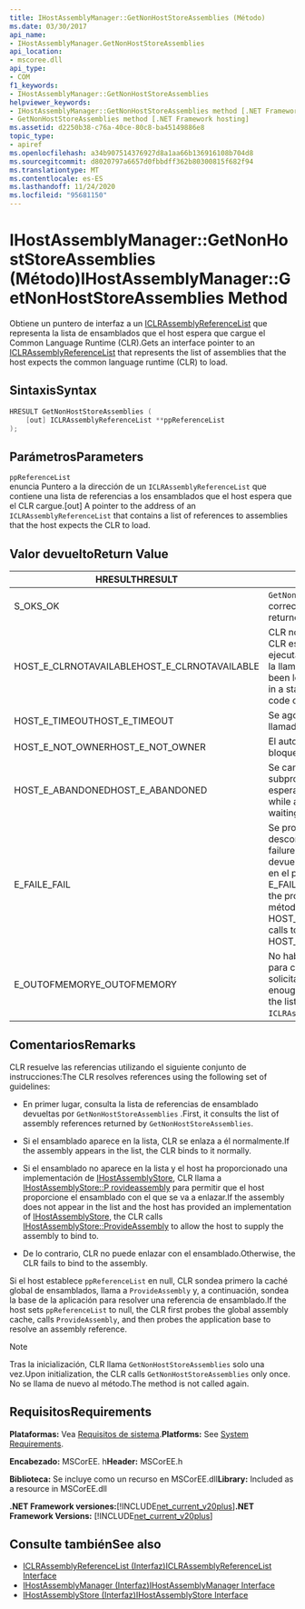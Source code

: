 ```yaml
---
title: IHostAssemblyManager::GetNonHostStoreAssemblies (Método)
ms.date: 03/30/2017
api_name:
- IHostAssemblyManager.GetNonHostStoreAssemblies
api_location:
- mscoree.dll
api_type:
- COM
f1_keywords:
- IHostAssemblyManager::GetNonHostStoreAssemblies
helpviewer_keywords:
- IHostAssemblyManager::GetNonHostStoreAssemblies method [.NET Framework hosting]
- GetNonHostStoreAssemblies method [.NET Framework hosting]
ms.assetid: d2250b38-c76a-40ce-80c8-ba45149886e8
topic_type:
- apiref
ms.openlocfilehash: a34b907514376927d8a1aa66b136916108b704d8
ms.sourcegitcommit: d8020797a6657d0fbbdff362b80300815f682f94
ms.translationtype: MT
ms.contentlocale: es-ES
ms.lasthandoff: 11/24/2020
ms.locfileid: "95681150"
---
```

# <a name="ihostassemblymanagergetnonhoststoreassemblies-method"></a><span data-ttu-id="b699e-102">IHostAssemblyManager::GetNonHostStoreAssemblies (Método)</span><span class="sxs-lookup"><span data-stu-id="b699e-102">IHostAssemblyManager::GetNonHostStoreAssemblies Method</span></span>

<span data-ttu-id="b699e-103">Obtiene un puntero de interfaz a un [ICLRAssemblyReferenceList](iclrassemblyreferencelist-interface.md) que representa la lista de ensamblados que el host espera que cargue el Common Language Runtime (CLR).</span><span class="sxs-lookup"><span data-stu-id="b699e-103">Gets an interface pointer to an [ICLRAssemblyReferenceList](iclrassemblyreferencelist-interface.md) that represents the list of assemblies that the host expects the common language runtime (CLR) to load.</span></span>  
  
## <a name="syntax"></a><span data-ttu-id="b699e-104">Sintaxis</span><span class="sxs-lookup"><span data-stu-id="b699e-104">Syntax</span></span>  
  
```cpp  
HRESULT GetNonHostStoreAssemblies (  
    [out] ICLRAssemblyReferenceList **ppReferenceList  
);  
```  
  
## <a name="parameters"></a><span data-ttu-id="b699e-105">Parámetros</span><span class="sxs-lookup"><span data-stu-id="b699e-105">Parameters</span></span>  

 `ppReferenceList`  
 <span data-ttu-id="b699e-106">enuncia Puntero a la dirección de un `ICLRAssemblyReferenceList` que contiene una lista de referencias a los ensamblados que el host espera que el CLR cargue.</span><span class="sxs-lookup"><span data-stu-id="b699e-106">[out] A pointer to the address of an `ICLRAssemblyReferenceList` that contains a list of references to assemblies that the host expects the CLR to load.</span></span>  
  
## <a name="return-value"></a><span data-ttu-id="b699e-107">Valor devuelto</span><span class="sxs-lookup"><span data-stu-id="b699e-107">Return Value</span></span>  
  
|<span data-ttu-id="b699e-108">HRESULT</span><span class="sxs-lookup"><span data-stu-id="b699e-108">HRESULT</span></span>|<span data-ttu-id="b699e-109">Descripción</span><span class="sxs-lookup"><span data-stu-id="b699e-109">Description</span></span>|  
|-------------|-----------------|  
|<span data-ttu-id="b699e-110">S_OK</span><span class="sxs-lookup"><span data-stu-id="b699e-110">S_OK</span></span>|<span data-ttu-id="b699e-111">`GetNonHostStoreAssemblies` se devolvió correctamente.</span><span class="sxs-lookup"><span data-stu-id="b699e-111">`GetNonHostStoreAssemblies` returned successfully.</span></span>|  
|<span data-ttu-id="b699e-112">HOST_E_CLRNOTAVAILABLE</span><span class="sxs-lookup"><span data-stu-id="b699e-112">HOST_E_CLRNOTAVAILABLE</span></span>|<span data-ttu-id="b699e-113">CLR no se ha cargado en un proceso o CLR está en un estado en el que no puede ejecutar código administrado ni procesar la llamada correctamente.</span><span class="sxs-lookup"><span data-stu-id="b699e-113">The CLR has not been loaded into a process, or the CLR is in a state in which it cannot run managed code or process the call successfully.</span></span>|  
|<span data-ttu-id="b699e-114">HOST_E_TIMEOUT</span><span class="sxs-lookup"><span data-stu-id="b699e-114">HOST_E_TIMEOUT</span></span>|<span data-ttu-id="b699e-115">Se agotó el tiempo de espera de la llamada.</span><span class="sxs-lookup"><span data-stu-id="b699e-115">The call timed out.</span></span>|  
|<span data-ttu-id="b699e-116">HOST_E_NOT_OWNER</span><span class="sxs-lookup"><span data-stu-id="b699e-116">HOST_E_NOT_OWNER</span></span>|<span data-ttu-id="b699e-117">El autor de la llamada no posee el bloqueo.</span><span class="sxs-lookup"><span data-stu-id="b699e-117">The caller does not own the lock.</span></span>|  
|<span data-ttu-id="b699e-118">HOST_E_ABANDONED</span><span class="sxs-lookup"><span data-stu-id="b699e-118">HOST_E_ABANDONED</span></span>|<span data-ttu-id="b699e-119">Se canceló un evento mientras un subproceso o fibra bloqueados estaba esperando en él.</span><span class="sxs-lookup"><span data-stu-id="b699e-119">An event was canceled while a blocked thread or fiber was waiting on it.</span></span>|  
|<span data-ttu-id="b699e-120">E_FAIL</span><span class="sxs-lookup"><span data-stu-id="b699e-120">E_FAIL</span></span>|<span data-ttu-id="b699e-121">Se produjo un error grave desconocido.</span><span class="sxs-lookup"><span data-stu-id="b699e-121">An unknown catastrophic failure occurred.</span></span> <span data-ttu-id="b699e-122">Cuando un método devuelve E_FAIL, CLR ya no se puede usar en el proceso.</span><span class="sxs-lookup"><span data-stu-id="b699e-122">When a method returns E_FAIL, the CLR is no longer usable within the process.</span></span> <span data-ttu-id="b699e-123">Las llamadas subsiguientes a métodos de hospedaje devuelven HOST_E_CLRNOTAVAILABLE.</span><span class="sxs-lookup"><span data-stu-id="b699e-123">Subsequent calls to hosting methods return HOST_E_CLRNOTAVAILABLE.</span></span>|  
|<span data-ttu-id="b699e-124">E_OUTOFMEMORY</span><span class="sxs-lookup"><span data-stu-id="b699e-124">E_OUTOFMEMORY</span></span>|<span data-ttu-id="b699e-125">No había suficiente memoria disponible para crear la lista de referencias para el solicitado `ICLRAssemblyReferenceList` .</span><span class="sxs-lookup"><span data-stu-id="b699e-125">Not enough memory was available to create the list of references for the requested `ICLRAssemblyReferenceList`.</span></span>|  
  
## <a name="remarks"></a><span data-ttu-id="b699e-126">Comentarios</span><span class="sxs-lookup"><span data-stu-id="b699e-126">Remarks</span></span>  

 <span data-ttu-id="b699e-127">CLR resuelve las referencias utilizando el siguiente conjunto de instrucciones:</span><span class="sxs-lookup"><span data-stu-id="b699e-127">The CLR resolves references using the following set of guidelines:</span></span>  
  
- <span data-ttu-id="b699e-128">En primer lugar, consulta la lista de referencias de ensamblado devueltas por `GetNonHostStoreAssemblies` .</span><span class="sxs-lookup"><span data-stu-id="b699e-128">First, it consults the list of assembly references returned by `GetNonHostStoreAssemblies`.</span></span>  
  
- <span data-ttu-id="b699e-129">Si el ensamblado aparece en la lista, CLR se enlaza a él normalmente.</span><span class="sxs-lookup"><span data-stu-id="b699e-129">If the assembly appears in the list, the CLR binds to it normally.</span></span>  
  
- <span data-ttu-id="b699e-130">Si el ensamblado no aparece en la lista y el host ha proporcionado una implementación de [IHostAssemblyStore](ihostassemblystore-interface.md), CLR llama a [IHostAssemblyStore::P rovideassembly](ihostassemblystore-provideassembly-method.md) para permitir que el host proporcione el ensamblado con el que se va a enlazar.</span><span class="sxs-lookup"><span data-stu-id="b699e-130">If the assembly does not appear in the list and the host has provided an implementation of [IHostAssemblyStore](ihostassemblystore-interface.md), the CLR calls [IHostAssemblyStore::ProvideAssembly](ihostassemblystore-provideassembly-method.md) to allow the host to supply the assembly to bind to.</span></span>  
  
- <span data-ttu-id="b699e-131">De lo contrario, CLR no puede enlazar con el ensamblado.</span><span class="sxs-lookup"><span data-stu-id="b699e-131">Otherwise, the CLR fails to bind to the assembly.</span></span>  
  
 <span data-ttu-id="b699e-132">Si el host establece `ppReferenceList` en null, CLR sondea primero la caché global de ensamblados, llama a `ProvideAssembly` y, a continuación, sondea la base de la aplicación para resolver una referencia de ensamblado.</span><span class="sxs-lookup"><span data-stu-id="b699e-132">If the host sets `ppReferenceList` to null, the CLR first probes the global assembly cache, calls `ProvideAssembly`, and then probes the application base to resolve an assembly reference.</span></span>  
  
> [!NOTE]
> <span data-ttu-id="b699e-133">Tras la inicialización, CLR llama `GetNonHostStoreAssemblies` solo una vez.</span><span class="sxs-lookup"><span data-stu-id="b699e-133">Upon initialization, the CLR calls `GetNonHostStoreAssemblies` only once.</span></span> <span data-ttu-id="b699e-134">No se llama de nuevo al método.</span><span class="sxs-lookup"><span data-stu-id="b699e-134">The method is not called again.</span></span>  
  
## <a name="requirements"></a><span data-ttu-id="b699e-135">Requisitos</span><span class="sxs-lookup"><span data-stu-id="b699e-135">Requirements</span></span>  

 <span data-ttu-id="b699e-136">**Plataformas:** Vea [Requisitos de sistema](../../get-started/system-requirements.md).</span><span class="sxs-lookup"><span data-stu-id="b699e-136">**Platforms:** See [System Requirements](../../get-started/system-requirements.md).</span></span>  
  
 <span data-ttu-id="b699e-137">**Encabezado:** MSCorEE. h</span><span class="sxs-lookup"><span data-stu-id="b699e-137">**Header:** MSCorEE.h</span></span>  
  
 <span data-ttu-id="b699e-138">**Biblioteca:** Se incluye como un recurso en MSCorEE.dll</span><span class="sxs-lookup"><span data-stu-id="b699e-138">**Library:** Included as a resource in MSCorEE.dll</span></span>  
  
 <span data-ttu-id="b699e-139">**.NET Framework versiones:**[!INCLUDE[net_current_v20plus](../../../../includes/net-current-v20plus-md.md)]</span><span class="sxs-lookup"><span data-stu-id="b699e-139">**.NET Framework Versions:** [!INCLUDE[net_current_v20plus](../../../../includes/net-current-v20plus-md.md)]</span></span>  
  
## <a name="see-also"></a><span data-ttu-id="b699e-140">Consulte también</span><span class="sxs-lookup"><span data-stu-id="b699e-140">See also</span></span>

- [<span data-ttu-id="b699e-141">ICLRAssemblyReferenceList (Interfaz)</span><span class="sxs-lookup"><span data-stu-id="b699e-141">ICLRAssemblyReferenceList Interface</span></span>](iclrassemblyreferencelist-interface.md)
- [<span data-ttu-id="b699e-142">IHostAssemblyManager (Interfaz)</span><span class="sxs-lookup"><span data-stu-id="b699e-142">IHostAssemblyManager Interface</span></span>](ihostassemblymanager-interface.md)
- [<span data-ttu-id="b699e-143">IHostAssemblyStore (Interfaz)</span><span class="sxs-lookup"><span data-stu-id="b699e-143">IHostAssemblyStore Interface</span></span>](ihostassemblystore-interface.md)
